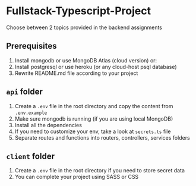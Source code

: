 # Fullstack-Typescript-Project

Choose between 2 topics provided in the backend assignments

## Prerequisites

1. Install mongodb or use MongoDB Atlas (cloud version) or:
2. Install postgresql or use heroku (or any cloud-host psql database)
3. Rewrite README.md file according to your project

## `api` folder
1. Create a `.env` file in the root directory and copy the content from `.env.example`
2. Make sure mongodb is running (if you are using local MongoDB)
3. Install all the dependencies
5. If you need to customize your env, take a look at `secrets.ts` file
6. Separate routes and functions into routers, controllers, services folders

## `client` folder
1. Create a `.env` file in the root directory if you need to store secret data
2. You can complete your project using SASS or CSS